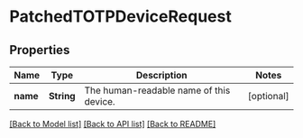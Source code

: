 # PatchedTOTPDeviceRequest

## Properties
Name | Type | Description | Notes
------------ | ------------- | ------------- | -------------
**name** | **String** | The human-readable name of this device. | [optional] 

[[Back to Model list]](../README.md#documentation-for-models) [[Back to API list]](../README.md#documentation-for-api-endpoints) [[Back to README]](../README.md)



